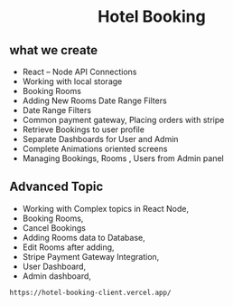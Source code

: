 <h1 align="center">Hotel Booking </h1>

## what we create
- React – Node API Connections
- Working with local storage
- Booking Rooms
- Adding New Rooms Date Range Filters
- Date Range Filters
- Common payment gateway, Placing orders with stripe
- Retrieve Bookings to user profile
- Separate Dashboards for User and Admin
- Complete Animations oriented screens
- Managing Bookings, Rooms , Users from Admin panel

## Advanced Topic

- Working with Complex topics in React Node,
- Booking Rooms,
- Cancel Bookings
- Adding Rooms data to Database,
- Edit Rooms after adding,
- Stripe Payment Gateway Integration,
- User Dashboard,
- Admin dashboard,

```bash
https://hotel-booking-client.vercel.app/
```
